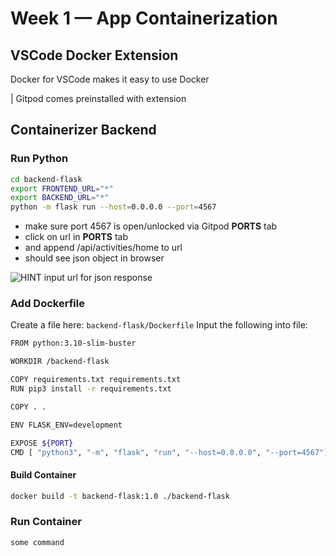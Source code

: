 # Week 1 — App Containerization

## VSCode Docker Extension
Docker for VSCode makes it easy to use Docker

| Gitpod comes preinstalled with extension

## Containerizer Backend

### Run Python

```sh
cd backend-flask
export FRONTEND_URL="*"
export BACKEND_URL="*"
python -m flask run --host=0.0.0.0 --port=4567
```
- make sure port 4567 is open/unlocked via Gitpod **PORTS** tab
- click on url in **PORTS** tab
- and append /api/activities/home to url
- should see json object in browser

![HINT input url for json response]()

### Add Dockerfile

Create a file here: `backend-flask/Dockerfile`
Input the following into file:

```sh
FROM python:3.10-slim-buster

WORKDIR /backend-flask

COPY requirements.txt requirements.txt
RUN pip3 install -r requirements.txt

COPY . .

ENV FLASK_ENV=development

EXPOSE ${PORT}
CMD [ "python3", "-m", "flask", "run", "--host=0.0.0.0", "--port=4567"]
```

#### Build Container

```bash
docker build -t backend-flask:1.0 ./backend-flask
```

### Run Container

```bash
some command
```

